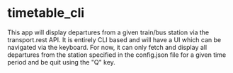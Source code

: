 # timetable_cli

This app will display departures from a given train/bus station via the transport.rest API. It is entirely CLI based and will
have a UI which can be navigated via the keyboard. For now, it can only fetch and display all departures from the station specified in
the config.json file for a given time period and be quit using the "Q" key.
